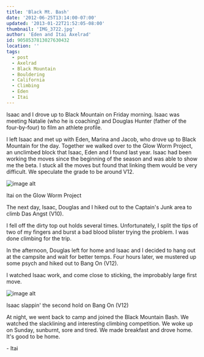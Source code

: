 ```yaml
---
title: 'Black Mt. Bash'
date: '2012-06-25T13:14:00-07:00'
updated: '2013-01-22T21:52:05-08:00'
thumbnail: 'IMG_3722.jpg'
author: 'Eden and Itai Axelrad'
id: 9058537813027630432
location: ''
tags:
  - post
  - Axelrad
  - Black Mountain
  - Bouldering
  - California
  - Climbing
  - Eden
  - Itai
---
```


Isaac and I drove up to Black Mountain on Friday morning. Isaac was meeting Natalie (who he is coaching) and Douglas Hunter (father of the four-by-four) to film an athlete profile.

I left Isaac and met up with Eden, Marina and Jacob, who drove up to Black Mountain for the day. Together we walked over to the Glow Worm Project, an unclimbed block that Isaac, Eden and I found last year. Isaac had been working the moves since the beginning of the season and was able to show me the beta. I stuck all the moves but found that linking them would be very difficult. We speculate the grade to be around V12.

![image alt](/images/IMG_3722.jpg)

Itai on the Glow Worm Project

The next day, Isaac, Douglas and I hiked out to the Captain's Junk area to climb Das Angst (V10).

I fell off the dirty top out holds several times. Unfortunately, I split the tips of two of my fingers and burst a bad blood blister trying the problem. I was done climbing for the trip.

In the afternoon, Douglas left for home and Isaac and I decided to hang out at the campsite and wait for better temps. Four hours later, we mustered up some psych and hiked out to Bang On (V12).

I watched Isaac work, and come close to sticking, the improbably large first move.

![image alt](/images/IMG_3774.JPG)

Isaac slappin' the second hold on Bang On (V12)

At night, we went back to camp and joined the Black Mountain Bash.
We watched the slacklining and interesting climbing competition. We woke up on Sunday, sunburnt, sore and tired. We made breakfast and drove home. It's good to be home.

\- Itai
